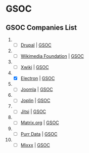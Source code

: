 # GSOC
## GSOC Companies List

1. - [ ] [Drupal](https://www.drupal.org/) | [GSOC](https://summerofcode.withgoogle.com/archive/2022/organizations/drupal-association)
2. - [ ] [Wikimedia Foundation](http://wikimediafoundation.org/) | [GSOC](https://summerofcode.withgoogle.com/archive/2022/organizations/wikimedia-foundation)
3. - [ ] [Xwiki](https://www.xwiki.org/) | [GSOC](https://summerofcode.withgoogle.com/archive/2022/organizations/xwiki)
4. - [x] [Electron](https://electronjs.org/) | [GSOC](https://summerofcode.withgoogle.com/archive/2022/organizations/electron)
5. - [ ] [Joomla](https://www.joomla.org/) | [GSOC](https://summerofcode.withgoogle.com/archive/2022/organizations/joomla)
6. - [ ] [Joplin](https://joplinapp.org/) | [GSOC](https://summerofcode.withgoogle.com/archive/2022/organizations/joplin)
7. - [ ] [Jitsi](https://jitsi.org/) | [GSOC](https://summerofcode.withgoogle.com/archive/2022/organizations/jitsi)
8. - [ ] [Matrix.org](https://matrix.org/) | [GSOC](https://summerofcode.withgoogle.com/archive/2022/organizations/matrixorg)
9. - [ ] [Purr Data](https://www.purrdata.net/) | [GSOC](https://summerofcode.withgoogle.com/archive/2022/organizations/purr-data)
10. - [ ] [Mixxx](https://mixxx.org/) | [GSOC](https://summerofcode.withgoogle.com/archive/2022/organizations/mixxx)
